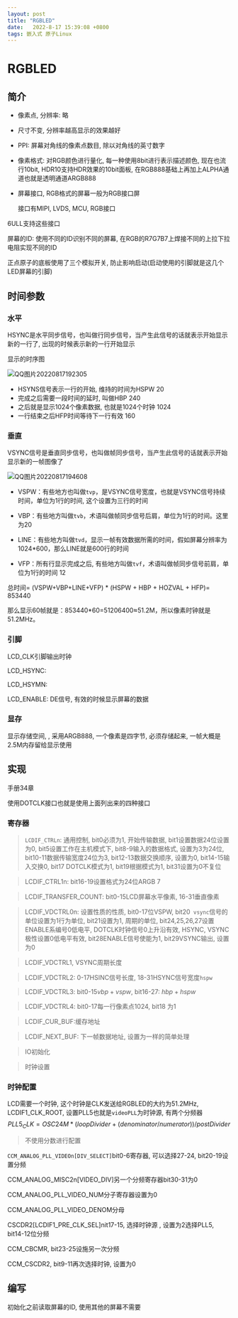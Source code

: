 ```yaml
---
layout: post
title: "RGBLED" 
date:   2022-8-17 15:39:08 +0800
tags: 嵌入式 原子Linux
---
```


# RGBLED

## 简介

+   像素点, 分辨率: 略

+   尺寸不变, 分辨率越高显示的效果越好

+   PPI: 屏幕对角线的像素点数目, 除以对角线的英寸数字

+   像素格式: 对RGB颜色进行量化, 每一种使用8bit进行表示描述颜色, 现在也流行10bit, HDR10支持HDR效果的10bit面板, 在RGB888基础上再加上ALPHA通道也就是透明通道ARGB888

+   屏幕接口, RGB格式的屏幕一般为RGB接口屏

    接口有MIPI, LVDS, MCU, RGB接口

6ULL支持这些接口

屏幕的ID: 使用不同的ID识别不同的屏幕, 在RGB的R7G7B7上焊接不同的上拉下拉电阻实现不同的ID

正点原子的底板使用了三个模拟开关, 防止影响启动(启动使用的引脚就是这几个LED屏幕的引脚)

## 时间参数

### 水平

HSYNC是水平同步信号，也叫做行同步信号，当产生此信号的话就表示开始显示新的一行了, 出现的时候表示新的一行开始显示

显示的时序图

![QQ图片20220817192305](https://blog-1308522872.cos.ap-beijing.myqcloud.com/jhy/202212312359905.png)

+   HSYNS信号表示一行的开始, 维持的时间为HSPW   20
+    完成之后需要一段时间的延时, 叫做HBP                  240
+   之后就是显示1024个像素数据, 也就是1024个时钟 1024
+   一行结束之后HFP时间等待下一行有效                     160

### 垂直

VSYNC信号是垂直同步信号，也叫做帧同步信号，当产生此信号的话就表示开始显示新的一帧图像了

![QQ图片20220817194608](https://blog-1308522872.cos.ap-beijing.myqcloud.com/jhy/202212312359906.png)

+   VSPW：有些地方也叫做`tvp`，是VSYNC信号宽度，也就是VSYNC信号持续时间，单位为1行的时间, 这个设置为三行的时间

+   VBP：有些地方叫做`tvb`，术语叫做帧同步信号后肩，单位为1行的时间。这里为20

+   LINE：有些地方叫做`tvd`，显示一帧有效数据所需的时间，假如屏幕分辨率为1024*600，那么LINE就是600行的时间

+   VFP：所有行显示完成之后, 有些地方叫做`tvf`，术语叫做帧同步信号前肩，单位为1行的时间 12

总时间= (VSPW+VBP+LINE+VFP) * (HSPW + HBP + HOZVAL + HFP)= 853440

那么显示60帧就是：853440*60=51206400≈51.2M，所以像素时钟就是51.2MHz。

### 引脚

LCD_CLK引脚输出时钟

LCD_HSYNC:  

LCD_HSYMN:  

LCD_ENABLE: DE信号, 有效的时候显示屏幕的数据

### 显存

显示存储空间, , 采用ARGB888, 一个像素是四字节, 必须存储起来, 一帧大概是2.5M内存留给显示使用

## 实现

手册34章

使用DOTCLK接口也就是使用上面列出来的四种接口

### 寄存器

>   `LCDIF_CTRLn`: 通用控制, bit0必须为1, 开始传输数据, bit1设置数据24位设置为0, bit5设置工作在主机模式下, bit8-9输入的数据格式, 设置为3为24位, bit10-11数据传输宽度24位为3,  bit12-13数据交换顺序, 设置为0, bit14-15输入交换0, bit17 DOTCLK模式为1, bit19根据模式为1, bit31设置为0不复位

>   LCDIF_CTRL1n: bit16-19设置格式为24位ARGB 7

>   LCDIF_TRANSFER_COUNT: bit0-15LCD屏幕水平像素, 16-31垂直像素

>   LCDIF_VDCTRL0n: 设置性质的性质, bit0-17位VSPW, bit20` vsync`信号的单位设置为1行为单位, bit21设置为1, 周期的单位, bit24,25,26,27设置ENABLE系编号0低电平, DOTCLK时钟信号0上升沿有效, HSYNC, VSYNC极性设置0低电平有效, bit28ENABLE信号使能为1, bit29VSYNC输出, 设置为0

>   LCDIF_VDCTRL1, VSYNC周期长度

>   LCDIF_VDCTRL2: 0-17HSINC信号长度, 18-31HSYNC信号宽度`hspw`

>   LCDIF_VDCTRL3: bit0-15$vbp+vspw$, bit16-27: $hbp+hspw$

>   LCDIF_VDCTRL4: bit0-17每一行像素点1024, bit18 为1

>   LCDIF_CUR_BUF:缓存地址

>   LCDIF_NEXT_BUF: 下一帧数据地址, 设置为一样的简单处理

>   IO初始化

>   时钟设置

### 时钟配置

LCD需要一个时钟, 这个时钟是CLK发送给RGBLED的大约为51.2MHz, LCDIF1_CLK_ROOT, 设置PLL5也就是`videoPLL`为时钟源, 有两个分频器
$$
PLL5_CLK = OSC24M * (loopDivider + (denominator / numerator)) / postDivider
$$

>   不使用分数进行配置

`CCM_ANALOG_PLL_VIDEOn[DIV_SELECT]`bit0-6寄存器, 可以选择27-24, bit20-19设置分频

CCM_ANALOG_MISC2n[VIDEO_DIV]另一个分频寄存器bit30-31为0

CCM_ANALOG_PLL_VIDEO_NUM分子寄存器设置为0

CCM_ANALOG_PLL_VIDEO_DENOM分母

CSCDR2[LCDIF1_PRE_CLK_SEL]nit17-15, 选择时钟源 , 设置为2选择PLL5, bit14-12位分频

CCM_CBCMR, bit23-25设施另一次分频

CCM_CSCDR2, bit9-11再次选择时钟, 设置为0



## 编写

初始化之前读取屏幕的ID, 使用其他的屏幕不需要













